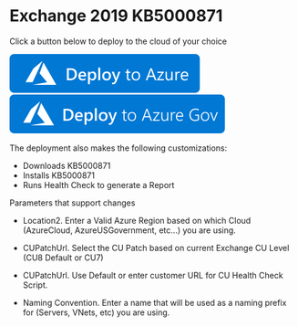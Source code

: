 # Exchange 2019 KB5000871

Click a button below to deploy to the cloud of your choice

[![Deploy To Azure](https://raw.githubusercontent.com/Azure/azure-quickstart-templates/master/1-CONTRIBUTION-GUIDE/images/deploytoazure.svg?sanitize=true)](https://portal.azure.com/#create/Microsoft.Template/uri/https%3A%2F%2Fraw.githubusercontent.com%2Felliottfieldsjr%2FKillerHomeLab%2Fmaster%2FExchange2019-KB5000871%2Fazuredeploy.json)
[![Deploy To Azure US Gov](https://raw.githubusercontent.com/Azure/azure-quickstart-templates/master/1-CONTRIBUTION-GUIDE/images/deploytoazuregov.svg?sanitize=true)](https://portal.azure.us/#create/Microsoft.Template/uri/https%3A%2F%2Fraw.githubusercontent.com%2Felliottfieldsjr%2FKillerHomeLab%2Fmaster%2FExchange2019-KB5000871%2Fazuregovdeploy.json)


The deployment also makes the following customizations:
- Downloads KB5000871
- Installs KB5000871
- Runs Health Check to generate a Report

Parameters that support changes
- Location2. Enter a Valid Azure Region based on which Cloud (AzureCloud, AzureUSGovernment, etc...) you are using.

- CUPatchUrl.  Select the CU Patch based on current Exchange CU Level (CU8 Default or CU7)
- CUPatchUrl.  Use Default or enter customer URL for CU Health Check Script.
- Naming Convention. Enter a name that will be used as a naming prefix for (Servers, VNets, etc) you are using.